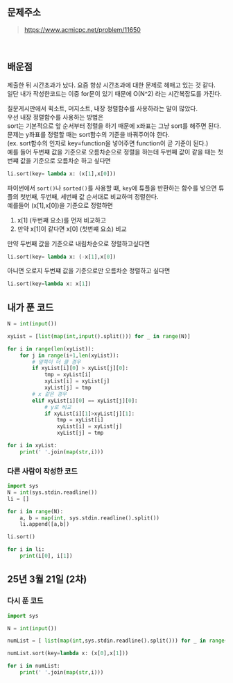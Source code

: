 ## 문제주소

> https://www.acmicpc.net/problem/11650

</br>

## 배운점

제출한 뒤 시간초과가 났다. 요즘 항상 시간초과에 대한 문제로 헤매고 있는 것 같다.  
일단 내가 작성한코드는 이중 for문이 있기 때문에 O(N^2) 라는 시간복잡도를 가진다.

질문게시판에서 퀵소트, 머지소트, 내장 정렬함수를 사용하라는 말이 많았다.  
우선 내장 정렬함수를 사용하는 방법은  
sort는 기본적으로 앞 순서부터 정렬을 하기 때문에 x좌표는 그냥 sort를 해주면 된다.  
문제는 y좌표를 정렬할 때는 sort함수의 기준을 바꿔주어야 한다.  
(ex. sort함수의 인자로 key=function을 넣어주면 function이 곧 기준이 된다.)  
예를 들어 두번쨰 값을 기준으로 오름차순으로 정렬을 하는데 두번째 값이 같을 때는 첫번쨰 값을 기준으로 오름차순 하고 싶다면

```py
li.sort(key= lambda x: (x[1],x[0]))
```

파이썬에서 `sort()`나 `sorted()`를 사용할 떄, `key`에 튜플을 반환하는 함수를 넣으면 튜플의 첫번째, 두번째, 세번째 값 순서대로 비교하며 정렬한다.  
예를들어 (x[1],x[0])을 기준으로 정렬하면

1. x[1] (두번쨰 요소)를 먼저 비교하고
2. 만약 x[1]이 같다면 x[0] (첫번쨰 요소) 비교

만약 두번째 값을 기준으로 내림차순으로 정렬하고싶다면

```py
li.sort(key= lambda x: (-x[1],x[0])
```

아니면 오로지 두번쨰 값을 기준으로만 오름차순 정렬하고 싶다면

```py
li.sort(key=lambda x: x[1])
```

## 내가 푼 코드

```py
N = int(input())

xyList = [list(map(int,input().split())) for _ in range(N)]

for i in range(len(xyList)):
    for j in range(i+1,len(xyList)):
        # 앞쪽이 더 클 경우
        if xyList[i][0] > xyList[j][0]:
            tmp = xyList[i]
            xyList[i] = xyList[j]
            xyList[j] = tmp
        # x 같은 경우
        elif xyList[i][0] == xyList[j][0]:
            # y로 비교
            if xyList[i][1]>xyList[j][1]:
                tmp = xyList[i]
                xyList[i] = xyList[j]
                xyList[j] = tmp

for i in xyList:
    print(' '.join(map(str,i)))
```

### 다른 사람이 작성한 코드

```py
import sys
N = int(sys.stdin.readline())
li = []

for i in range(N):
    a, b = map(int, sys.stdin.readline().split())
    li.append([a,b])

li.sort()

for i in li:
    print(i[0], i[1])
```

## 25년 3월 21일 (2차)

### 다시 푼 코드

```py
import sys

N = int(input())

numList = [ list(map(int,sys.stdin.readline().split())) for _ in range(N) ]

numList.sort(key=lambda x: (x[0],x[1]))

for i in numList:
    print(' '.join(map(str,i)))
```
